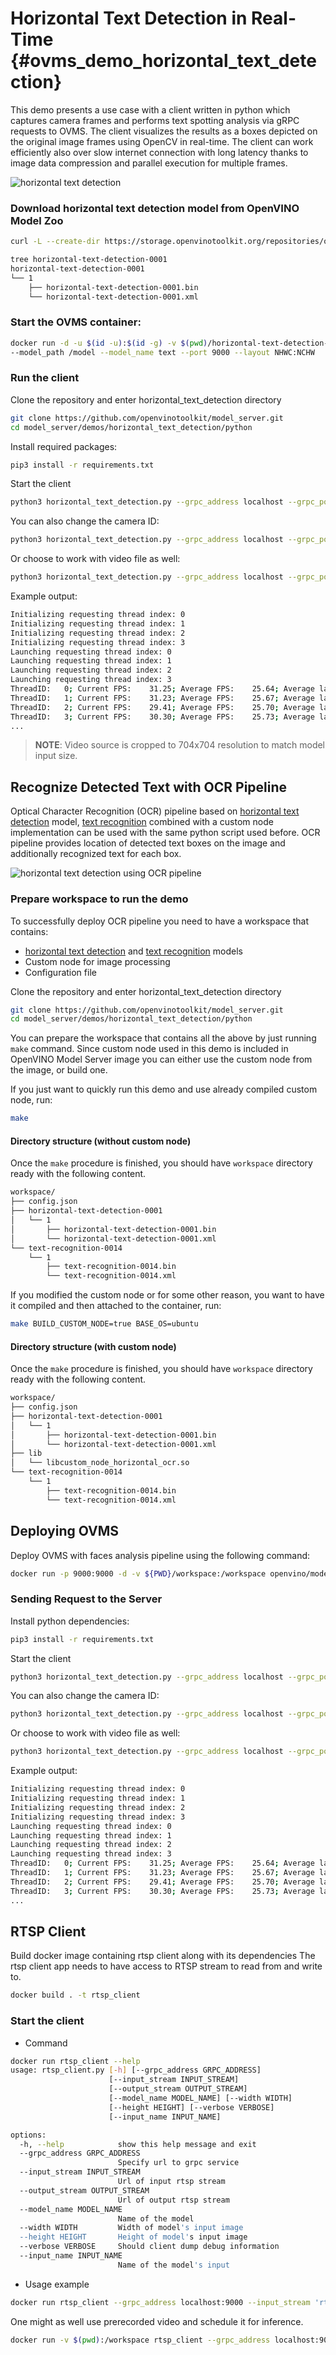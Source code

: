 # Horizontal Text Detection in Real-Time {#ovms_demo_horizontal_text_detection}
This demo presents a use case with a client written in python which captures camera frames and performs text spotting analysis via gRPC requests to OVMS. The client visualizes the results as a boxes depicted on the original image frames using OpenCV in real-time.
The client can work efficiently also over slow internet connection with long latency thanks to image data compression and parallel execution for multiple frames.

![horizontal text detection](horizontal-text-detection.gif)

### Download horizontal text detection model from OpenVINO Model Zoo

```bash
curl -L --create-dir https://storage.openvinotoolkit.org/repositories/open_model_zoo/2022.1/models_bin/2/horizontal-text-detection-0001/FP32/horizontal-text-detection-0001.bin -o horizontal-text-detection-0001/1/horizontal-text-detection-0001.bin https://storage.openvinotoolkit.org/repositories/open_model_zoo/2022.1/models_bin/2/horizontal-text-detection-0001/FP32/horizontal-text-detection-0001.xml -o horizontal-text-detection-0001/1/horizontal-text-detection-0001.xml
```

```bash
tree horizontal-text-detection-0001
horizontal-text-detection-0001
└── 1
    ├── horizontal-text-detection-0001.bin
    └── horizontal-text-detection-0001.xml
```

### Start the OVMS container:
```bash
docker run -d -u $(id -u):$(id -g) -v $(pwd)/horizontal-text-detection-0001:/model -p 9000:9000 openvino/model_server:latest \
--model_path /model --model_name text --port 9000 --layout NHWC:NCHW
```

### Run the client

Clone the repository and enter horizontal_text_detection directory
```bash
git clone https://github.com/openvinotoolkit/model_server.git
cd model_server/demos/horizontal_text_detection/python
```

Install required packages:
```bash
pip3 install -r requirements.txt
```

Start the client
```bash
python3 horizontal_text_detection.py --grpc_address localhost --grpc_port 9000
```
You can also change the camera ID:
```bash
python3 horizontal_text_detection.py --grpc_address localhost --grpc_port 9000 --video_source 0
```
Or choose to work with video file as well:
```bash
python3 horizontal_text_detection.py --grpc_address localhost --grpc_port 9000 --video_source ~/video.mp4
```
Example output:
```bash
Initializing requesting thread index: 0
Initializing requesting thread index: 1
Initializing requesting thread index: 2
Initializing requesting thread index: 3
Launching requesting thread index: 0
Launching requesting thread index: 1
Launching requesting thread index: 2
Launching requesting thread index: 3
ThreadID:   0; Current FPS:    31.25; Average FPS:    25.64; Average latency:   140.98ms
ThreadID:   1; Current FPS:    31.23; Average FPS:    25.67; Average latency:   136.36ms
ThreadID:   2; Current FPS:    29.41; Average FPS:    25.70; Average latency:   130.88ms
ThreadID:   3; Current FPS:    30.30; Average FPS:    25.73; Average latency:   135.65ms
...
```

> **NOTE**: Video source is cropped to 704x704 resolution to match model input size.

## Recognize Detected Text with OCR Pipeline
Optical Character Recognition (OCR) pipeline based on [horizontal text detection](https://docs.openvino.ai/2022.1/omz_models_model_horizontal_text_detection_0001.html) model, [text recognition](https://github.com/openvinotoolkit/open_model_zoo/tree/2022.1.0/models/intel/text-recognition-0014) 
combined with a custom node implementation can be used with the same python script used before. OCR pipeline provides location of detected text boxes on the image and additionally recognized text for each box.

![horizontal text detection using OCR pipeline](horizontal-text-detection-ocr.gif)

### Prepare workspace to run the demo

To successfully deploy OCR pipeline you need to have a workspace that contains:
- [horizontal text detection](https://docs.openvino.ai/2022.1/omz_models_model_horizontal_text_detection_0001.html) and [text recognition](https://github.com/openvinotoolkit/open_model_zoo/tree/2022.1.0/models/intel/text-recognition-0014) models
- Custom node for image processing
- Configuration file

Clone the repository and enter horizontal_text_detection directory
```bash
git clone https://github.com/openvinotoolkit/model_server.git
cd model_server/demos/horizontal_text_detection/python
```

You can prepare the workspace that contains all the above by just running `make` command.
Since custom node used in this demo is included in OpenVINO Model Server image you can either use the custom node from the image, or build one.

If you just want to quickly run this demo and use already compiled custom node, run: 

```bash
make
```

#### Directory structure (without custom node)

Once the `make` procedure is finished, you should have `workspace` directory ready with the following content.

```bash
workspace/
├── config.json
├── horizontal-text-detection-0001
│   └── 1
│       ├── horizontal-text-detection-0001.bin
│       └── horizontal-text-detection-0001.xml
└── text-recognition-0014
    └── 1
        ├── text-recognition-0014.bin
        └── text-recognition-0014.xml

```

If you modified the custom node or for some other reason, you want to have it compiled and then attached to the container, run:

```bash
make BUILD_CUSTOM_NODE=true BASE_OS=ubuntu
```

#### Directory structure (with custom node)

Once the `make` procedure is finished, you should have `workspace` directory ready with the following content.

```bash
workspace/
├── config.json
├── horizontal-text-detection-0001
│   └── 1
│       ├── horizontal-text-detection-0001.bin
│       └── horizontal-text-detection-0001.xml
├── lib
│   └── libcustom_node_horizontal_ocr.so
└── text-recognition-0014
    └── 1
        ├── text-recognition-0014.bin
        └── text-recognition-0014.xml

```
## Deploying OVMS

Deploy OVMS with faces analysis pipeline using the following command:

```bash
docker run -p 9000:9000 -d -v ${PWD}/workspace:/workspace openvino/model_server --config_path /workspace/config.json --port 9000
```

### Sending Request to the Server

Install python dependencies:
```bash
pip3 install -r requirements.txt
```

Start the client
```bash
python3 horizontal_text_detection.py --grpc_address localhost --grpc_port 9000 --use_case ocr
```
You can also change the camera ID:
```bash
python3 horizontal_text_detection.py --grpc_address localhost --grpc_port 9000 --use_case ocr --video_source 0
```
Or choose to work with video file as well:
```bash
python3 horizontal_text_detection.py --grpc_address localhost --grpc_port 9000 --use_case ocr --video_source ~/video.mp4
```
Example output:
```bash
Initializing requesting thread index: 0
Initializing requesting thread index: 1
Initializing requesting thread index: 2
Initializing requesting thread index: 3
Launching requesting thread index: 0
Launching requesting thread index: 1
Launching requesting thread index: 2
Launching requesting thread index: 3
ThreadID:   0; Current FPS:    31.25; Average FPS:    25.64; Average latency:   140.98ms
ThreadID:   1; Current FPS:    31.23; Average FPS:    25.67; Average latency:   136.36ms
ThreadID:   2; Current FPS:    29.41; Average FPS:    25.70; Average latency:   130.88ms
ThreadID:   3; Current FPS:    30.30; Average FPS:    25.73; Average latency:   135.65ms
...
```

## RTSP Client

Build docker image containing rtsp client along with its dependencies
The rtsp client app needs to have access to RTSP stream to read from and write to.

```bash
docker build . -t rtsp_client
```

### Start the client

- Command

```bash
docker run rtsp_client --help
usage: rtsp_client.py [-h] [--grpc_address GRPC_ADDRESS]
                      [--input_stream INPUT_STREAM]
                      [--output_stream OUTPUT_STREAM]
                      [--model_name MODEL_NAME] [--width WIDTH]
                      [--height HEIGHT] [--verbose VERBOSE]
                      [--input_name INPUT_NAME]

options:
  -h, --help            show this help message and exit
  --grpc_address GRPC_ADDRESS
                        Specify url to grpc service
  --input_stream INPUT_STREAM
                        Url of input rtsp stream
  --output_stream OUTPUT_STREAM
                        Url of output rtsp stream
  --model_name MODEL_NAME
                        Name of the model
  --width WIDTH         Width of model's input image
  --height HEIGHT       Height of model's input image
  --verbose VERBOSE     Should client dump debug information
  --input_name INPUT_NAME
                        Name of the model's input
```

- Usage example

```bash
docker run rtsp_client --grpc_address localhost:9000 --input_stream 'rtsp://localhost:8080/channel1' --output_stream 'rtsp://localhost:8080/channel2'
```

One might as well use prerecorded video and schedule it for inference.

```bash
docker run -v $(pwd):/workspace rtsp_client --grpc_address localhost:9000 --input_stream 'workspace/horizontal_text.mp4' --output_stream 'workspace/output.mp4'
```
